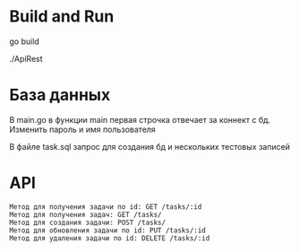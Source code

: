 # Build and Run
go build

./ApiRest

# База данных
В main.go в функции main первая строчка отвечает за коннект с бд. Изменить пароль и имя пользователя

В файле task.sql запрос для создания бд и нескольких тестовых записей

# API 
	Метод для получения задачи по id: GET /tasks/:id
	Метод для получения задач: GET /tasks/
	Метод для создания задачи: POST /tasks/
	Метод для обновления задачи по id: PUT /tasks/:id
	Метод для удаления задачи по id: DELETE /tasks/:id
